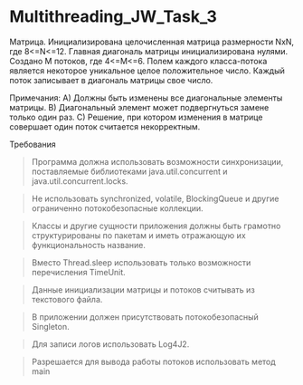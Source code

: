 # Multithreading_JW_Task_3

Матрица. 
Инициализирована целочисленная матрица размерности NxN, где 8<=N<=12.
Главная диагональ матрицы инициализирована нулями. Создано M потоков, где 4<=M<=6.
Полем каждого класса-потока является некоторое уникальное целое положительное
число. Каждый поток записывает в диагональ матрицы свое число.

Примечания:
A) Должны быть изменены все диагональные элементы матрицы.
B) Диагональный элемент может подвергнуться замене только один раз.
C) Решение, при котором изменения в матрице совершает один поток считается некорректным.

Требования
> Программа должна использовать возможности синхронизации, поставляемые библиотеками java.util.concurrent и java.util.concurrent.locks.

> Не использовать synchronized, volatile, BlockingQueue и другие ограниченно потокобезопасные коллекции.

> Классы и другие сущности приложения должны быть грамотно структурированы по пакетам и иметь отражающую их функциональность название.

> Вместо Thread.sleep использовать только возможности перечисления TimeUnit.

> Данные инициализации матрицы и потоков считывать из текстового файла.

> В приложении должен присутствовать потокобезопасный Singleton.

> Для записи логов использовать Log4J2.

> Разрешается для вывода работы потоков использовать метод main


